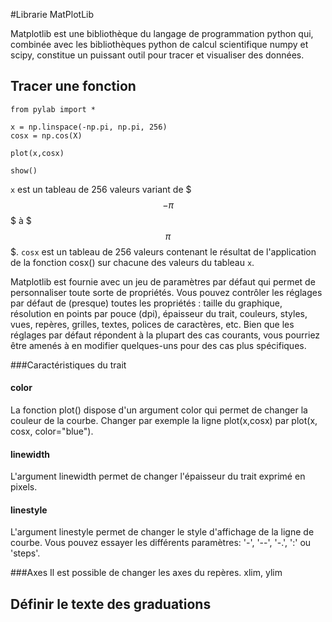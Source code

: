 #Librarie MatPlotLib

Matplotlib est une bibliothèque du langage de programmation python qui, combinée avec les bibliothèques python de calcul scientifique numpy et scipy, constitue un puissant outil pour tracer et visualiser des données.
  
## Tracer une fonction

```
from pylab import *

x = np.linspace(-np.pi, np.pi, 256)
cosx = np.cos(X)

plot(x,cosx)

show()
````

`x` est un tableau de 256 valeurs variant de $$$-\pi$$$ à $$$\pi$$$.
`cosx` est un tableau de 256 valeurs contenant le résultat de l'application de la fonction cosx() sur chacune des valeurs du tableau `x`.

Matplotlib est fournie avec un jeu de paramètres par défaut qui permet de personnaliser toute sorte de propriétés. Vous pouvez contrôler les réglages par défaut de (presque) toutes les propriétés : taille du graphique, résolution en points par pouce (dpi), épaisseur du trait, couleurs, styles, vues, repères, grilles, textes, polices de caractères, etc. Bien que les réglages par défaut répondent à la plupart des cas courants, vous pourriez être amenés à en modifier quelques-uns pour des cas plus spécifiques.

###Caractéristiques du trait

#### color
La fonction plot() dispose d'un argument color qui permet de changer la couleur de la courbe. Changer par exemple la ligne plot(x,cosx) par plot(x, cosx, color="blue").
#### linewidth
L'argument linewidth permet de changer l'épaisseur du trait exprimé en pixels.
#### linestyle
L'argument linestyle permet de changer le style d'affichage de la ligne de courbe.
Vous pouvez essayer les différents paramètres: '-', '--', '-.', ':' ou 'steps'.

###Axes
Il est possible de changer les axes du repères.
xlim, ylim

## Définir le texte des graduations

